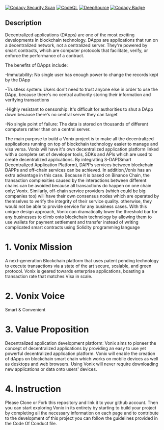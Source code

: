 [![Codacy Security Scan](https://github.com/KOSASIH/Vonix/actions/workflows/codacy.yml/badge.svg)](https://github.com/KOSASIH/Vonix/actions/workflows/codacy.yml)
[![CodeQL](https://github.com/KOSASIH/Vonix/actions/workflows/codeql-analysis.yml/badge.svg)](https://github.com/KOSASIH/Vonix/actions/workflows/codeql-analysis.yml)
[![DeepSource](https://deepsource.io/gh/KOSASIH/Vonix.svg/?label=active+issues&show_trend=true&token=qrEsoX0iTHF-8N2a0xqhp4-2)](https://deepsource.io/gh/KOSASIH/Vonix/?ref=repository-badge)
[![Codacy Badge](https://app.codacy.com/project/badge/Grade/dd86444092b945c99b6367b0911adeef)](https://www.codacy.com/gh/KOSASIH/Vonix/dashboard?utm_source=github.com&amp;utm_medium=referral&amp;utm_content=KOSASIH/Vonix&amp;utm_campaign=Badge_Grade)

## Description

Decentralized applications (DApps) are one of the most exciting developments in blockchain technology. DApps are applications that run on a decentralized network, not a centralized server. They're powered by smart contracts, which are computer protocols that facilitate, verify, or enforce the performance of a contract.

The benefits of DApps include:

-Immutability: No single user has enough power to change the records kept by the DApp

-Trustless system: Users don't need to trust anyone else in order to use the DApp, because there's no central authority storing their information and verifying transactions

-Highly resistant to censorship: It's difficult for authorities to shut a DApp down because there's no central server they can target

-No single point of failure: The data is stored on thousands of different computers rather than on a central server. 

The main purpose to build a Vonix project is to make all the decentralized applications running on top of blockchain technology easier to manage and visa versa. Vonix will have it's own decentralized application platform linked with a complete set of developer tools, SDKs and APIs which are used to create decentralized applications. By integrating S-DAP(Smart Decentralized Application Platform), DAPPs services between blockchain DAPPs and off-chain services can be achieved. In addition,Vonix has an extra advantage in this case. Because it is based on Binance Chain, the transaction complexities caused by the interactions between different chains can be avoided because all transactions do happen on one chain only; Vonix. Similarly, off-chain service providers (which could be big companies too) will have their own consensus nodes which are operated by themselves to verify the integrity of their service quality. otherwise, they would not be able to provide service for any business cases. With this unique design approach, Vonix can dramatically lower the threshold bar for any businesses to climb onto blockchain technology by allowing them to use wallets for payment settlement and transfer instead of writing complicated smart contracts using Solidity programming language

# 1. Vonix Mission

A next-generation Blockchain platform that uses patent pending technology to execute transactions via a state of the art secure, scalable, and green protocol. Vonix is geared towards enterprise applications, boasting a transaction rate that matches Visa in scale.

# 2. Vonix Voice

Smart & Convenient

# 3. Value Proposition

Decentralized application development platform: Vonix aims to pioneer the concept of decentralized applications by providing an easy to use yet powerful decentralized application platform. Vonix will enable the creation of dApps on blockchain smart chain which works on mobile devices as well as desktops and web browsers. Using Vonix will never require downloading new applications or data onto users' devices.

# 4. Instruction

Please Clone or Fork this repository and link it to your github account.  Then you can start exploring Vonix in its entirety by starting to build your project by completing all the necessary information on each page and to contribute to the development of this project you can follow the guidelines provided in the Code Of Conduct file.
